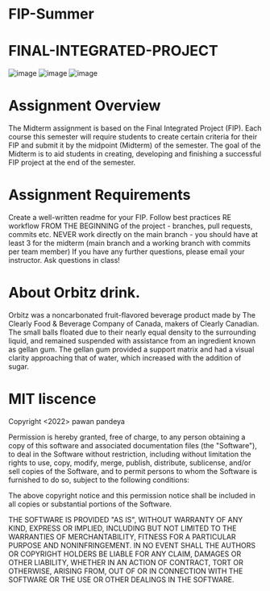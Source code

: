# FIP-Summer

# FINAL-INTEGRATED-PROJECT

![image](https://user-images.githubusercontent.com/97752074/173161311-5333840e-586d-4951-9cfe-327cb7423143.png)
![image](https://user-images.githubusercontent.com/97752074/173161449-78030fb5-0f88-4ea0-866e-191221b640ce.png)
![image](https://user-images.githubusercontent.com/97752074/173161500-ff0a3471-106d-4d10-8ccc-7cf4b1b91f03.png)


# Assignment Overview
The Midterm assignment is based on the Final Integrated Project (FIP). Each course this semester
will require students to create certain criteria for their FIP and submit it by the midpoint (Midterm) of
the semester. The goal of the Midterm is to aid students in creating, developing and finishing a
successful FIP project at the end of the semester.


# Assignment Requirements
Create a well-written readme for your FIP.
Follow best practices RE workflow FROM THE BEGINNING of the project - branches, pull
requests, commits etc.
NEVER work directly on the main branch - you should have at least 3 for the midterm (main branch
and a working branch with commits per team member)
If you have any further questions, please email your instructor. Ask questions in class!

# About Orbitz drink.
Orbitz was a noncarbonated fruit-flavored beverage product made by The Clearly Food & Beverage Company of Canada, makers of Clearly Canadian. 
The small balls floated due to their nearly equal density to the surrounding liquid, and remained suspended with assistance from an ingredient known as gellan gum. The gellan gum provided a support matrix and had a visual clarity approaching that of water, which increased with the addition of sugar.

# MIT liscence
Copyright <2022> pawan pandeya

Permission is hereby granted, free of charge, to any person obtaining a copy of this software and associated documentation files (the "Software"), to deal in the Software without restriction, including without limitation the rights to use, copy, modify, merge, publish, distribute, sublicense, and/or sell copies of the Software, and to permit persons to whom the Software is furnished to do so, subject to the following conditions:

The above copyright notice and this permission notice shall be included in all copies or substantial portions of the Software.

THE SOFTWARE IS PROVIDED "AS IS", WITHOUT WARRANTY OF ANY KIND, EXPRESS OR IMPLIED, INCLUDING BUT NOT LIMITED TO THE WARRANTIES OF MERCHANTABILITY, FITNESS FOR A PARTICULAR PURPOSE AND NONINFRINGEMENT. IN NO EVENT SHALL THE AUTHORS OR COPYRIGHT HOLDERS BE LIABLE FOR ANY CLAIM, DAMAGES OR OTHER LIABILITY, WHETHER IN AN ACTION OF CONTRACT, TORT OR OTHERWISE, ARISING FROM, OUT OF OR IN CONNECTION WITH THE SOFTWARE OR THE USE OR OTHER DEALINGS IN THE SOFTWARE.
